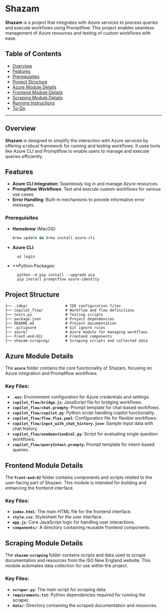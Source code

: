 # Shazam

**Shazam** is a project that integrates with Azure services to process queries and execute workflows using Promptflow. This project enables seamless management of Azure resources and testing of custom workflows with ease.

## Table of Contents

- [Overview](#overview)
- [Features](#features)
- [Prerequisites](#prerequisites)
- [Project Structure](#project-structure)
- [Azure Module Details](#azure-module-details)
- [Frontend Module Details](#frontend-module-details)
- [Scraping Module Details](#scraping-module-details)
- [Running Instructions](#running-instructions)
- [To-Do](#to-do)

---

## Overview

**Shazam** is designed to simplify the interaction with Azure services by offering a robust framework for running and testing workflows. It uses tools like Azure CLI and Promptflow to enable users to manage and execute queries efficiently.

## Features

- **Azure CLI Integration**: Seamlessly log in and manage Azure resources.
- **Promptflow Workflows**: Test and execute custom workflows for various use cases.
- **Error Handling**: Built-in mechanisms to provide informative error messages.

### Prerequisites

- **Homebrew** (MacOS):
  ```bash
  brew update && brew install azure-cli
  ```
- **Azure CLI**:
  ```bash
    az login
  ```
- **Python Packages:
  ```
    python -m pip install --upgrade pip
    pip install promptflow azure-identity
  ```
## Project Structure
```
├── .idea/                 # IDE configuration files
├── copilot_flow/          # Workflow and flow definitions
├── tests.py               # Testing scripts
├── package.json           # Project dependencies
├── README.md              # Project documentation
├── .gitignore             # Git ignore rules
├── azure/                 # Azure module for managing workflows
├── Front-end-02/          # Frontend components
├── shazam-scraping/       # Scraping scripts and collected data
```
## Azure Module Details

The **`azure`** folder contains the core functionality of Shazam, focusing on Azure integration and Promptflow workflows.

### Key Files:

- **`.env`**: Environment configuration for Azure credentials and settings.
- **`copilot_flow/bridge.js`**: JavaScript file for bridging workflows.
- **`copilot_flow/chat.prompty`**: Prompt template for chat-based workflows.
- **`copilot_flow/copilot.py`**: Python script handling copilot functionality.
- **`copilot_flow/flow.flex.yaml`**: Configuration file for flexible workflows.
- **`copilot_flow/input_with_chat_history.json`**: Sample input data with chat history.
- **`copilot_flow/oneQuestionEval.py`**: Script for evaluating single question workflows.
- **`copilot_flow/queryIntent.prompty`**: Prompt template for intent-based queries.
  
## Frontend Module Details

The **`Front-end-02`** folder contains components and scripts related to the user-facing part of Shazam. This module is intended for building and enhancing the frontend interface.

### Key Files:

- **`index.html`**: The main HTML file for the frontend interface.
- **`style.css`**: Stylesheet for the user interface.
- **`app.js`**:  Core JavaScript logic for handling user interactions.
- **`components/`**: A directory containing reusable frontend components.

## Scraping Module Details

The **`shazam-scraping`** folder contains scripts and data used to scrape documentation and resources from the ISO New England website. This module automates data collection for use within the project.

### Key Files:
- **`scraper.py`**: The main script for scraping data.
- **`requirements.txt`**: Python dependencies required for running the scraper.
- **`data/`**: Directory containing the scraped documentation and resources.



